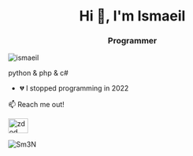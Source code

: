 <h1 align="center">Hi 👋, I'm Ismaeil</h1>
<h3 align="center">Programmer</h3>

<p align="left"> <img src="https://komarev.com/ghpvc/?username=sm3n&label=Profile%20views&color=0e75b6&style=flat" alt="ismaeil" /> </p>

python & php & c#

- 💔 I stopped programming in 2022 


📫 Reach me out!

<p align="left">
<a href="https://instagram.com/zdod" target="blank"><img align="center" src="https://raw.githubusercontent.com/rahuldkjain/github-profile-readme-generator/master/src/images/icons/Social/instagram.svg" alt="zdod" height="30" width="40" /></a>
</p>



<p><img align="center" src="https://github-readme-stats.vercel.app/api/top-langs?username=Sm3N&show_icons=true&locale=en&layout=compact" alt="Sm3N" /></p>
